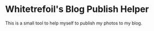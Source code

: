 Whitetrefoil's Blog Publish Helper
==================================

This is a small tool to help myself to publish my photos to my blog.
